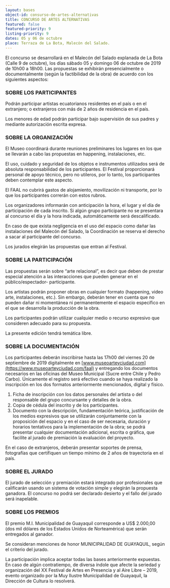```yaml
---
layout: bases
object-id: consurso-de-artes-alternativas
title: CONCURSO DE ARTES ALTERNATIVAS
featured: false
featured-priority: 9
listing-priority: 9
dates: 05 y 06 de octubre
place: Terraza de La Bota, Malecón del Salado.
---
```

El concurso se desarrollará en el Malecón del Salado explanada de La Bota (Calle 9 de octubre), los días sábado 05 y domingo 06 de octubre de 2019 de 10h00 a 18h00. Las propuestas se exhibirán presencialmente o documentalmente (según la factibilidad de la obra) de acuerdo con los siguientes aspectos:

### SOBRE LOS PARTICIPANTES

Podrán participar artistas ecuatorianos residentes en el país o en el extranjero; o extranjeros con más de 2 años de residencia en el país.

Los menores de edad podrán participar bajo supervisión de sus padres y mediante autorización escrita expresa.

### SOBRE LA ORGANIZACIÓN

El Museo coordinará durante reuniones preliminares los lugares en los que se llevarán a cabo las propuestas en happening, instalaciones, etc.

El uso, cuidado y seguridad de los objetos e instrumentos utilizados será de absoluta responsabilidad de los participantes. El Festival proporcionará personal de apoyo técnico, pero no utileros, por lo tanto, los participantes deben contemplar este aspecto.

El FAAL no cubrirá gastos de alojamiento, movilización ni transporte, por lo que los participantes correrán con estos rubros.

Los organizadores informarán con anticipación la hora, el lugar y el día de participación de cada inscrito. Si algún grupo participante no se presentara al concurso el día y la hora indicada, automáticamente será descalificado.

En caso de que exista negligencia en el uso del espacio como dañar las instalaciones del Malecón del Salado, la Coordinación se reserva el derecho a sacar al participante del concurso.

Los jurados elegirán las propuestas que entran al Festival.

### SOBRE LA PARTICIPACIÓN

Las propuestas serán sobre “arte relacional”, es decir que deben de prestar especial atención a las interacciones que pueden generar en el público/espectador- participante.

Los artistas podrán proponer obras en cualquier formato (happening, video arte, instalaciones, etc.). Sin embargo, deberán tener en cuenta que no pueden dañar ni momentánea ni permanentemente el espacio específico en el que se desarrolla la producción de la obra.

Los participantes podrán utilizar cualquier medio o recurso expresivo que consideren adecuado para su propuesta.

La presente edición tendrá temática libre.

### SOBRE LA DOCUMENTACIÓN

Los participantes deberán inscribirse hasta las 17h00 del viernes 20 de septiembre de 2019 digitalmente en [www.museoarteyciudad.com](https://www.museoarteyciudad.com/faal) y entregando los documentos necesarios en las oficinas del Museo Municipal (Sucre entre Chile y Pedro Carbo). Únicamente el registro será efectivo cuando se haya realizado la inscripción en los dos formatos anteriormente mencionados, digital y físico.

1. Ficha de inscripción con los datos personales del artista o del responsable del grupo concursante y detalles de la obra.
1. Copia de cédula del inscrito y de los participantes.
1. Documento con la descripción, fundamentación teórica, justificación de los medios expresivos que se utilizarán conjuntamente con la proposición del espacio y en el caso de ser necesaria, duración y horarios tentativos para la implementación de la obra; se podrá presentar cualquier documentación adicional, escrita o gráfica, que facilite al jurado de premiación la evaluación del proyecto.

En el caso de extranjeros, deberán presentar soportes de prensa, fotografías que certifiquen un tiempo mínimo de 2 años de trayectoria en el país.

### SOBRE EL JURADO

El jurado de selección y premiación estará integrado por profesionales que calificarán usando un sistema de votación simple y elegirán la propuesta ganadora. El concurso no podrá ser declarado desierto y el fallo del jurado será inapelable.

### SOBRE LOS PREMIOS

El premio M.I. Municipalidad de Guayaquil corresponde a US$ 2.000,00 (dos mil dólares de los Estados Unidos de Norteamérica) que serán entregados al ganador.

Se consideran menciones de honor MUNICIPALIDAD DE GUAYAQUIL, según el criterio del jurado.

La participación implica aceptar todas las bases anteriormente expuestas. En caso de algún contratiempo, de diversa índole que afecte la seriedad y organización del XX Festival de Artes en Presencia y al Aire Libre – 2019, evento organizado por la Muy Ilustre Municipalidad de Guayaquil, la Dirección de Cultura lo resolverá.

